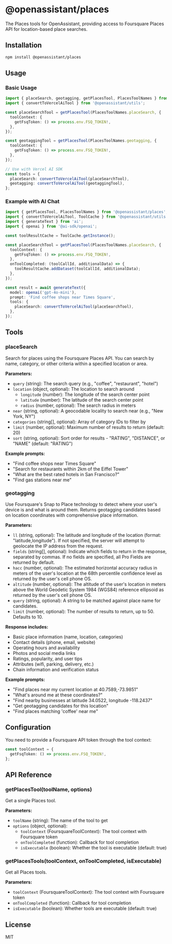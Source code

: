 # @openassistant/places

The Places tools for OpenAssistant, providing access to Foursquare Places API for location-based place searches.

## Installation

```bash
npm install @openassistant/places
```

## Usage

### Basic Usage

```typescript
import { placeSearch, geotagging, getPlacesTool, PlacesToolNames } from '@openassistant/places';
import { convertToVercelAiTool } from '@openassistant/utils';

const placeSearchTool = getPlacesTool(PlacesToolNames.placeSearch, {
  toolContext: {
    getFsqToken: () => process.env.FSQ_TOKEN!,
  },
});

const geotaggingTool = getPlacesTool(PlacesToolNames.geotagging, {
  toolContext: {
    getFsqToken: () => process.env.FSQ_TOKEN!,
  },
});

// Use with Vercel AI SDK
const tools = {
  placeSearch: convertToVercelAiTool(placeSearchTool),
  geotagging: convertToVercelAiTool(geotaggingTool),
};
```

### Example with AI Chat

```typescript
import { getPlacesTool, PlacesToolNames } from '@openassistant/places';
import { convertToVercelAiTool, ToolCache } from '@openassistant/utils';
import { generateText } from 'ai';
import { openai } from '@ai-sdk/openai';

const toolResultCache = ToolCache.getInstance();

const placeSearchTool = getPlacesTool(PlacesToolNames.placeSearch, {
  toolContext: {
    getFsqToken: () => process.env.FSQ_TOKEN!,
  },
  onToolCompleted: (toolCallId, additionalData) => {
    toolResultCache.addDataset(toolCallId, additionalData);
  },
});

const result = await generateText({
  model: openai('gpt-4o-mini'),
  prompt: 'Find coffee shops near Times Square',
  tools: {
    placeSearch: convertToVercelAiTool(placeSearchTool),
  },
});
```

## Tools

### placeSearch

Search for places using the Foursquare Places API. You can search by name, category, or other criteria within a specified location or area.

**Parameters:**
- `query` (string): The search query (e.g., "coffee", "restaurant", "hotel")
- `location` (object, optional): The location to search around
  - `longitude` (number): The longitude of the search center point
  - `latitude` (number): The latitude of the search center point
  - `radius` (number, optional): The search radius in meters
- `near` (string, optional): A geocodable locality to search near (e.g., "New York, NY")
- `categories` (string[], optional): Array of category IDs to filter by
- `limit` (number, optional): Maximum number of results to return (default: 20)
- `sort` (string, optional): Sort order for results - "RATING", "DISTANCE", or "NAME" (default: "RATING")

**Example prompts:**
- "Find coffee shops near Times Square"
- "Search for restaurants within 2km of the Eiffel Tower"
- "What are the best rated hotels in San Francisco?"
- "Find gas stations near me"

### geotagging

Use Foursquare's Snap to Place technology to detect where your user's device is and what is around them. Returns geotagging candidates based on location coordinates with comprehensive place information.

**Parameters:**
- `ll` (string, optional): The latitude and longitude of the location (format: "latitude,longitude"). If not specified, the server will attempt to geolocate the IP address from the request.
- `fields` (string[], optional): Indicate which fields to return in the response, separated by commas. If no fields are specified, all Pro Fields are returned by default.
- `hacc` (number, optional): The estimated horizontal accuracy radius in meters of the user's location at the 68th percentile confidence level as returned by the user's cell phone OS.
- `altitude` (number, optional): The altitude of the user's location in meters above the World Geodetic System 1984 (WGS84) reference ellipsoid as returned by the user's cell phone OS.
- `query` (string, optional): A string to be matched against place name for candidates.
- `limit` (number, optional): The number of results to return, up to 50. Defaults to 10.

**Response includes:**
- Basic place information (name, location, categories)
- Contact details (phone, email, website)
- Operating hours and availability
- Photos and social media links
- Ratings, popularity, and user tips
- Attributes (wifi, parking, delivery, etc.)
- Chain information and verification status

**Example prompts:**
- "Find places near my current location at 40.7589,-73.9851"
- "What's around me at these coordinates?"
- "Find nearby businesses at latitude 34.0522, longitude -118.2437"
- "Get geotagging candidates for this location"
- "Find places matching 'coffee' near me"

## Configuration

You need to provide a Foursquare API token through the tool context:

```typescript
const toolContext = {
  getFsqToken: () => process.env.FSQ_TOKEN!,
};
```

## API Reference

### getPlacesTool(toolName, options)

Get a single Places tool.

**Parameters:**
- `toolName` (string): The name of the tool to get
- `options` (object, optional):
  - `toolContext` (FoursquareToolContext): The tool context with Foursquare token
  - `onToolCompleted` (function): Callback for tool completion
  - `isExecutable` (boolean): Whether the tool is executable (default: true)

### getPlacesTools(toolContext, onToolCompleted, isExecutable)

Get all Places tools.

**Parameters:**
- `toolContext` (FoursquareToolContext): The tool context with Foursquare token
- `onToolCompleted` (function): Callback for tool completion
- `isExecutable` (boolean): Whether tools are executable (default: true)

## License

MIT 